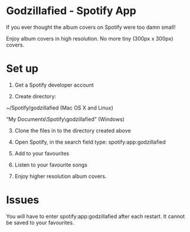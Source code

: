 Godzillafied - Spotify App
=================

If you ever thought the album covers on Spotify were too damn small!

Enjoy album covers in high resolution. No more tiny (300px x 300px) covers.

Set up
=======

1. Get a Spotify developer account

2. Create directory:

 ~/Spotify/godzillafied (Mac OS X and Linux)

 “My Documents\Spotify\godzillafied” (Windows)

3. Clone the files in to the directory created above

4. Open Spotify, in the search field type: spotify:app:godzillafied

5. Add to your favourites

6. Listen to your favourite songs

7. Enjoy higher resolution album covers.

Issues
=======

You will have to enter spotify:app:godzillafied after each restart. It cannot be saved to your favourites. 
